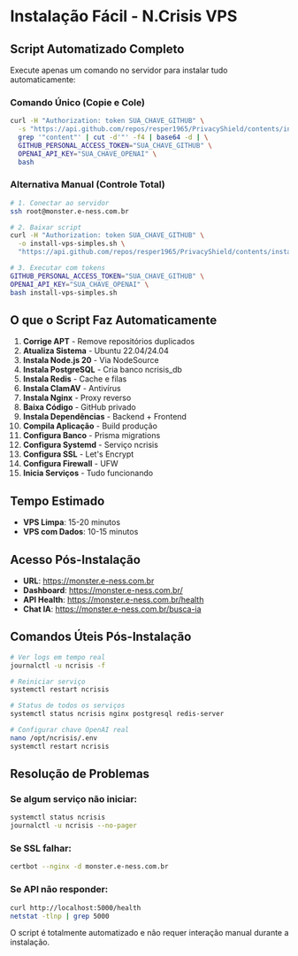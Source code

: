 # Instalação Fácil - N.Crisis VPS

## Script Automatizado Completo

Execute apenas um comando no servidor para instalar tudo automaticamente:

### Comando Único (Copie e Cole)

```bash
curl -H "Authorization: token SUA_CHAVE_GITHUB" \
  -s "https://api.github.com/repos/resper1965/PrivacyShield/contents/install-vps-simples.sh" | \
  grep '"content"' | cut -d'"' -f4 | base64 -d | \
  GITHUB_PERSONAL_ACCESS_TOKEN="SUA_CHAVE_GITHUB" \
  OPENAI_API_KEY="SUA_CHAVE_OPENAI" \
  bash
```

### Alternativa Manual (Controle Total)

```bash
# 1. Conectar ao servidor
ssh root@monster.e-ness.com.br

# 2. Baixar script
curl -H "Authorization: token SUA_CHAVE_GITHUB" \
  -o install-vps-simples.sh \
  "https://api.github.com/repos/resper1965/PrivacyShield/contents/install-vps-simples.sh"

# 3. Executar com tokens
GITHUB_PERSONAL_ACCESS_TOKEN="SUA_CHAVE_GITHUB" \
OPENAI_API_KEY="SUA_CHAVE_OPENAI" \
bash install-vps-simples.sh
```

## O que o Script Faz Automaticamente

1. **Corrige APT** - Remove repositórios duplicados
2. **Atualiza Sistema** - Ubuntu 22.04/24.04
3. **Instala Node.js 20** - Via NodeSource
4. **Instala PostgreSQL** - Cria banco ncrisis_db
5. **Instala Redis** - Cache e filas
6. **Instala ClamAV** - Antivírus
7. **Instala Nginx** - Proxy reverso
8. **Baixa Código** - GitHub privado
9. **Instala Dependências** - Backend + Frontend
10. **Compila Aplicação** - Build produção
11. **Configura Banco** - Prisma migrations
12. **Configura Systemd** - Serviço ncrisis
13. **Configura SSL** - Let's Encrypt
14. **Configura Firewall** - UFW
15. **Inicia Serviços** - Tudo funcionando

## Tempo Estimado

- **VPS Limpa**: 15-20 minutos
- **VPS com Dados**: 10-15 minutos

## Acesso Pós-Instalação

- **URL**: https://monster.e-ness.com.br
- **Dashboard**: https://monster.e-ness.com.br/
- **API Health**: https://monster.e-ness.com.br/health
- **Chat IA**: https://monster.e-ness.com.br/busca-ia

## Comandos Úteis Pós-Instalação

```bash
# Ver logs em tempo real
journalctl -u ncrisis -f

# Reiniciar serviço
systemctl restart ncrisis

# Status de todos os serviços
systemctl status ncrisis nginx postgresql redis-server

# Configurar chave OpenAI real
nano /opt/ncrisis/.env
systemctl restart ncrisis
```

## Resolução de Problemas

### Se algum serviço não iniciar:
```bash
systemctl status ncrisis
journalctl -u ncrisis --no-pager
```

### Se SSL falhar:
```bash
certbot --nginx -d monster.e-ness.com.br
```

### Se API não responder:
```bash
curl http://localhost:5000/health
netstat -tlnp | grep 5000
```

O script é totalmente automatizado e não requer interação manual durante a instalação.